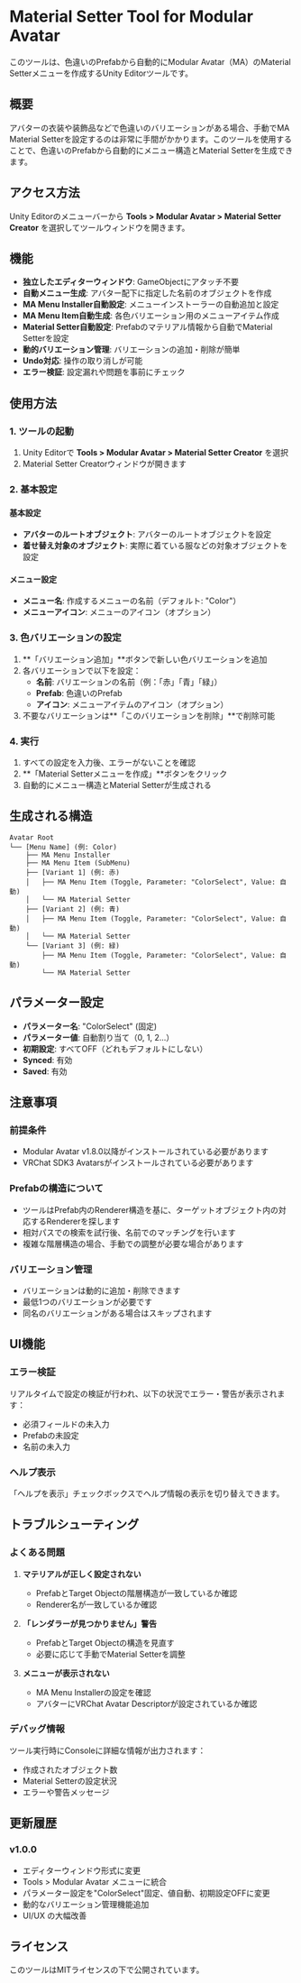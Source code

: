 # Material Setter Tool for Modular Avatar

このツールは、色違いのPrefabから自動的にModular Avatar（MA）のMaterial Setterメニューを作成するUnity Editorツールです。

## 概要

アバターの衣装や装飾品などで色違いのバリエーションがある場合、手動でMA Material Setterを設定するのは非常に手間がかかります。このツールを使用することで、色違いのPrefabから自動的にメニュー構造とMaterial Setterを生成できます。

## アクセス方法

Unity Editorのメニューバーから **Tools > Modular Avatar > Material Setter Creator** を選択してツールウィンドウを開きます。

## 機能

- **独立したエディターウィンドウ**: GameObjectにアタッチ不要
- **自動メニュー生成**: アバター配下に指定した名前のオブジェクトを作成
- **MA Menu Installer自動設定**: メニューインストーラーの自動追加と設定
- **MA Menu Item自動生成**: 各色バリエーション用のメニューアイテム作成
- **Material Setter自動設定**: Prefabのマテリアル情報から自動でMaterial Setterを設定
- **動的バリエーション管理**: バリエーションの追加・削除が簡単
- **Undo対応**: 操作の取り消しが可能
- **エラー検証**: 設定漏れや問題を事前にチェック

## 使用方法

### 1. ツールの起動

1. Unity Editorで **Tools > Modular Avatar > Material Setter Creator** を選択
2. Material Setter Creatorウィンドウが開きます

### 2. 基本設定

#### 基本設定
- **アバターのルートオブジェクト**: アバターのルートオブジェクトを設定
- **着せ替え対象のオブジェクト**: 実際に着ている服などの対象オブジェクトを設定

#### メニュー設定
- **メニュー名**: 作成するメニューの名前（デフォルト: "Color"）
- **メニューアイコン**: メニューのアイコン（オプション）

### 3. 色バリエーションの設定

1. **「バリエーション追加」**ボタンで新しい色バリエーションを追加
2. 各バリエーションで以下を設定：
   - **名前**: バリエーションの名前（例：「赤」「青」「緑」）
   - **Prefab**: 色違いのPrefab
   - **アイコン**: メニューアイテムのアイコン（オプション）
3. 不要なバリエーションは**「このバリエーションを削除」**で削除可能

### 4. 実行

1. すべての設定を入力後、エラーがないことを確認
2. **「Material Setterメニューを作成」**ボタンをクリック
3. 自動的にメニュー構造とMaterial Setterが生成される

## 生成される構造

```
Avatar Root
└── [Menu Name] (例: Color)
    ├── MA Menu Installer
    ├── MA Menu Item (SubMenu)
    ├── [Variant 1] (例: 赤)
    │   ├── MA Menu Item (Toggle, Parameter: "ColorSelect", Value: 自動)
    │   └── MA Material Setter
    ├── [Variant 2] (例: 青)
    │   ├── MA Menu Item (Toggle, Parameter: "ColorSelect", Value: 自動)
    │   └── MA Material Setter
    └── [Variant 3] (例: 緑)
        ├── MA Menu Item (Toggle, Parameter: "ColorSelect", Value: 自動)
        └── MA Material Setter
```

## パラメーター設定

- **パラメーター名**: "ColorSelect" (固定)
- **パラメーター値**: 自動割り当て（0, 1, 2...）
- **初期設定**: すべてOFF（どれもデフォルトにしない）
- **Synced**: 有効
- **Saved**: 有効

## 注意事項

### 前提条件
- Modular Avatar v1.8.0以降がインストールされている必要があります
- VRChat SDK3 Avatarsがインストールされている必要があります

### Prefabの構造について
- ツールはPrefab内のRenderer構造を基に、ターゲットオブジェクト内の対応するRendererを探します
- 相対パスでの検索を試行後、名前でのマッチングを行います
- 複雑な階層構造の場合、手動での調整が必要な場合があります

### バリエーション管理
- バリエーションは動的に追加・削除できます
- 最低1つのバリエーションが必要です
- 同名のバリエーションがある場合はスキップされます

## UI機能

### エラー検証
リアルタイムで設定の検証が行われ、以下の状況でエラー・警告が表示されます：
- 必須フィールドの未入力
- Prefabの未設定
- 名前の未入力

### ヘルプ表示
「ヘルプを表示」チェックボックスでヘルプ情報の表示を切り替えできます。

## トラブルシューティング

### よくある問題

1. **マテリアルが正しく設定されない**
   - PrefabとTarget Objectの階層構造が一致しているか確認
   - Renderer名が一致しているか確認

2. **「レンダラーが見つかりません」警告**
   - PrefabとTarget Objectの構造を見直す
   - 必要に応じて手動でMaterial Setterを調整

3. **メニューが表示されない**
   - MA Menu Installerの設定を確認
   - アバターにVRChat Avatar Descriptorが設定されているか確認

### デバッグ情報
ツール実行時にConsoleに詳細な情報が出力されます：
- 作成されたオブジェクト数
- Material Setterの設定状況
- エラーや警告メッセージ

## 更新履歴

### v1.0.0
- エディターウィンドウ形式に変更
- Tools > Modular Avatar メニューに統合
- パラメーター設定を"ColorSelect"固定、値自動、初期設定OFFに変更
- 動的なバリエーション管理機能追加
- UI/UX の大幅改善

## ライセンス

このツールはMITライセンスの下で公開されています。

